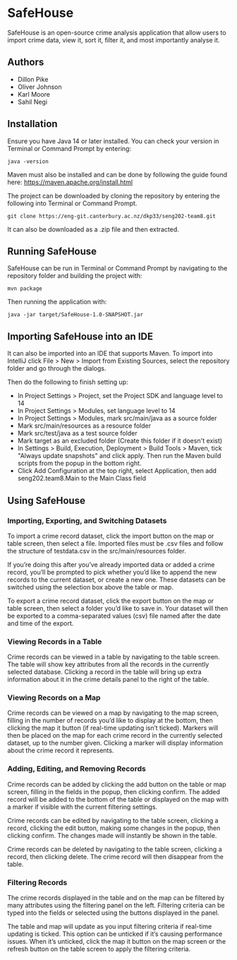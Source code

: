 # SafeHouse

SafeHouse is an open-source crime analysis application that allow users to import crime data, view it, sort it, filter it, and most importantly analyse it.

## Authors

- Dillon Pike
- Oliver Johnson
- Karl Moore
- Sahil Negi

## Installation

Ensure you have Java 14 or later installed. You can check your version in Terminal or Command Prompt by entering:
```
java -version
```

Maven must also be installed and can be done by following the guide found here: https://maven.apache.org/install.html

The project can be downloaded by cloning the repository by entering the following into Terminal or Command Prompt.
```
git clone https://eng-git.canterbury.ac.nz/dkp33/seng202-team8.git
```

It can also be downloaded as a .zip file and then extracted.

## Running SafeHouse

SafeHouse can be run in Terminal or Command Prompt by navigating to the repository folder and building the project with:
```
mvn package
```
Then running the application with:
```
java -jar target/SafeHouse-1.0-SNAPSHOT.jar
```

## Importing SafeHouse into an IDE

It can also be imported into an IDE that supports Maven. To import into IntelliJ click File > New > Import from Existing Sources, select the repository folder and go through the dialogs.

Then do the following to finish setting up:
- In Project Settings > Project, set the Project SDK and language level to 14
- In Project Settings > Modules, set language level to 14
- In Project Settings > Modules, mark src/main/java as a source folder
- Mark src/main/resources as a resource folder
- Mark src/test/java as a test source folder
- Mark target as an excluded folder (Create this folder if it doesn't exist)
- In Settings > Build, Execution, Deployment > Build Tools > Maven, tick "Always update snapshots" and click apply. Then run the Maven build scripts from the popup in the bottom right.
- Click Add Configuration at the top right, select Application, then add seng202.team8.Main to the Main Class field

## Using SafeHouse

### Importing, Exporting, and Switching Datasets

To import a crime record dataset, click the import button on the map or table screen, then select a file. Imported files must be .csv files and follow the structure of testdata.csv in the src/main/resources folder.

If you’re doing this after you’ve already imported data or added a crime record, you’ll be prompted to pick whether you’d like to append the new records to the current dataset, or create a new one. These datasets can be switched using the selection box above the table or map.

To export a crime record dataset, click the export button on the map or table screen, then select a folder you’d like to save in. Your dataset will then be exported to a comma-separated values (csv) file named after the date and time of the export.

### Viewing Records in a Table

Crime records can be viewed in a table by navigating to the table screen. The table will show key attributes from all the records in the currently selected database. Clicking a record in the table will bring up extra information about it in the crime details panel to the right of the table.

### Viewing Records on a Map

Crime records can be viewed on a map by navigating to the map screen, filling in the number of records you’d like to display at the bottom, then clicking the map it button (if real-time updating isn’t ticked). Markers will then be placed on the map for each crime record in the currently selected dataset, up to the number given. Clicking a marker will display information about the crime record it represents.

### Adding, Editing, and Removing Records

Crime records can be added by clicking the add button on the table or map screen, filling in the fields in the popup, then clicking confirm. The added record will be added to the bottom of the table or displayed on the map with a marker if visible with the current filtering settings.

Crime records can be edited by navigating to the table screen, clicking a record, clicking the edit button, making some changes in the popup, then clicking confirm. The changes made will instantly be shown in the table.

Crime records can be deleted by navigating to the table screen, clicking a record, then clicking delete. The crime record will then disappear from the table.

### Filtering Records

The crime records displayed in the table and on the map can be filtered by many attributes using the filtering panel on the left. Filtering criteria can be typed into the fields or selected using the buttons displayed in the panel.

The table and map will update as you input filtering criteria if real-time updating is ticked. This option can be unticked if it’s causing performance issues. When it’s unticked, click the map it button on the map screen or the refresh button on the table screen to apply the filtering criteria.
